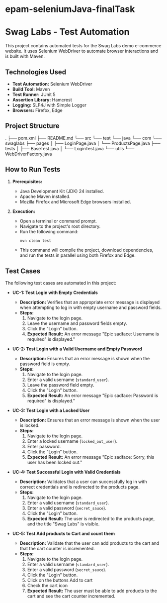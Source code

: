 # epam-seleniumJava-finalTask

# Swag Labs - Test Automation

This project contains automated tests for the Swag Labs demo e-commerce website. 
It uses Selenium WebDriver to automate browser interactions and is built with Maven.

## Technologies Used

- **Test Automation:** Selenium WebDriver
- **Build Tool:** Maven
- **Test Runner:** JUnit 5
- **Assertion Library:** Hamcrest
- **Logging:** SLF4J with Simple Logger
- **Browsers:** Firefox, Edge

## Project Structure


.
├── pom.xml
├── README.md
└── src
└── test
└── java
└── com
└── swaglabs
├── pages
│   ├── LoginPage.java
│   └── ProductsPage.java
├── tests
│   ├── BaseTest.java
│   └── LoginTest.java
└── utils
└── WebDriverFactory.java


## How to Run Tests

1. **Prerequisites:**
   - Java Development Kit (JDK) 24 installed.
   - Apache Maven installed.
   - Mozilla Firefox and Microsoft Edge browsers installed.

2. **Execution:**
   - Open a terminal or command prompt.
   - Navigate to the project's root directory.
   - Run the following command:
     ```bash
     mvn clean test
     ```
   - This command will compile the project, download dependencies, and run the tests in parallel using both Firefox and Edge.

## Test Cases

The following test cases are automated in this project:

- **UC-1: Test Login with Empty Credentials**
  - **Description:** Verifies that an appropriate error message is displayed when attempting to log in with empty username and password fields.
  - **Steps:**
    1. Navigate to the login page.
    2. Leave the username and password fields empty.
    3. Click the "Login" button.
    4. **Expected Result:** An error message "Epic sadface: Username is required" is displayed."

- **UC-2: Test Login with a Valid Username and Empty Password**
  - **Description:** Ensures that an error message is shown when the password field is empty.
  - **Steps:**
    1. Navigate to the login page.
    2. Enter a valid username (`standard_user`).
    3. Leave the password field empty.
    4. Click the "Login" button.
    5. **Expected Result:** An error message "Epic sadface: Password is required" is displayed."

- **UC-3: Test Login with a Locked User**
  - **Description:** Ensures that an error message is shown when the user is locked.
  - **Steps:**
    1. Navigate to the login page.
    2. Enter a locked username (`locked_out_user`).
    3. Enter password.
    4. Click the "Login" button.
    5. **Expected Result:** An error message "Epic sadface: Sorry, this user has been locked out."

- **UC-4: Test Successful Login with Valid Credentials**
  - **Description:** Validates that a user can successfully log in with correct credentials and is redirected to the products page.
  - **Steps:**
    1. Navigate to the login page.
    2. Enter a valid username (`standard_user`).
    3. Enter a valid password (`secret_sauce`).
    4. Click the "Login" button.
    5. **Expected Result:** The user is redirected to the products page, and the title "Swag Labs" is visible.

- **UC-5: Test Add products to Cart and count them**
    - **Description:** Validate that the user can add products to the cart and that the cart counter is incremented.
    - **Steps:**
        1. Navigate to the login page.
        2. Enter a valid username (`standard_user`).
        3. Enter a valid password (`secret_sauce`).
        4. Click the "Login" button.
        5. Click on the buttons Add to cart
        6. Check the cart icon
        7. **Expected Result:** The user must be able to add products to the cart and see the cart counter incremented.